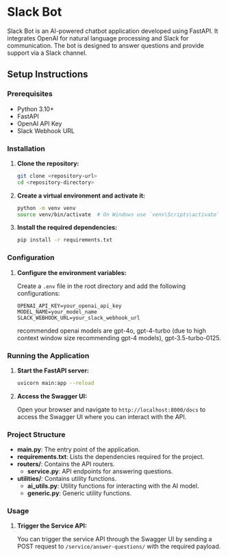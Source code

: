 # Slack Bot

Slack Bot is an AI-powered chatbot application developed using FastAPI. It integrates OpenAI for natural language processing and Slack for communication. The bot is designed to answer questions and provide support via a Slack channel.

## Setup Instructions

### Prerequisites

- Python 3.10+
- FastAPI
- OpenAI API Key
- Slack Webhook URL

### Installation

1. **Clone the repository:**

    ```bash
    git clone <repository-url>
    cd <repository-directory>
    ```

2. **Create a virtual environment and activate it:**

    ```bash
    python -m venv venv
    source venv/bin/activate  # On Windows use `venv\Scripts\activate`
    ```

3. **Install the required dependencies:**

    ```bash
    pip install -r requirements.txt
    ```

### Configuration

1. **Configure the environment variables:**

    Create a `.env` file in the root directory and add the following configurations:

    ```plaintext
    OPENAI_API_KEY=your_openai_api_key
    MODEL_NAME=your_model_name
    SLACK_WEBHOOK_URL=your_slack_webhook_url
    ```

    recommended openai models are gpt-4o, gpt-4-turbo (due to high context window size recommending gpt-4 models), gpt-3.5-turbo-0125.

### Running the Application

1. **Start the FastAPI server:**

    ```bash
    uvicorn main:app --reload
    ```

2. **Access the Swagger UI:**

    Open your browser and navigate to `http://localhost:8000/docs` to access the Swagger UI where you can interact with the API.

### Project Structure

- **main.py**: The entry point of the application.
- **requirements.txt**: Lists the dependencies required for the project.
- **routers/**: Contains the API routers.
  - **service.py**: API endpoints for answering questions.
- **utilities/**: Contains utility functions.
  - **ai_utils.py**: Utility functions for interacting with the AI model.
  - **generic.py**: Generic utility functions.

### Usage

1. **Trigger the Service API:**

    You can trigger the service API through the Swagger UI by sending a POST request to `/service/answer-questions/` with the required payload.
